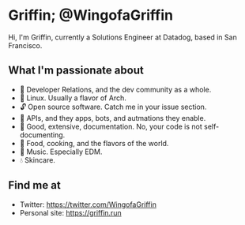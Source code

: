 # Griffin; @WingofaGriffin
Hi, I'm Griffin, currently a Solutions Engineer at Datadog, based in San Francisco.

## What I'm passionate about
- 🥑 Developer Relations, and the dev community as a whole.
- 🐧 Linux. Usually a flavor of Arch.
- 🔓 Open source software. Catch me in your issue section.
- 🤖 APIs, and they apps, bots, and autmations they enable.
- 📝 Good, extensive, documentation. No, your code is not self-documenting.
- 🥘 Food, cooking, and the flavors of the world.
- 🎵 Music. Especially EDM.
- 💧 Skincare.

## Find me at
- Twitter: https://twitter.com/WingofaGriffin
- Personal site: https://griffin.run
